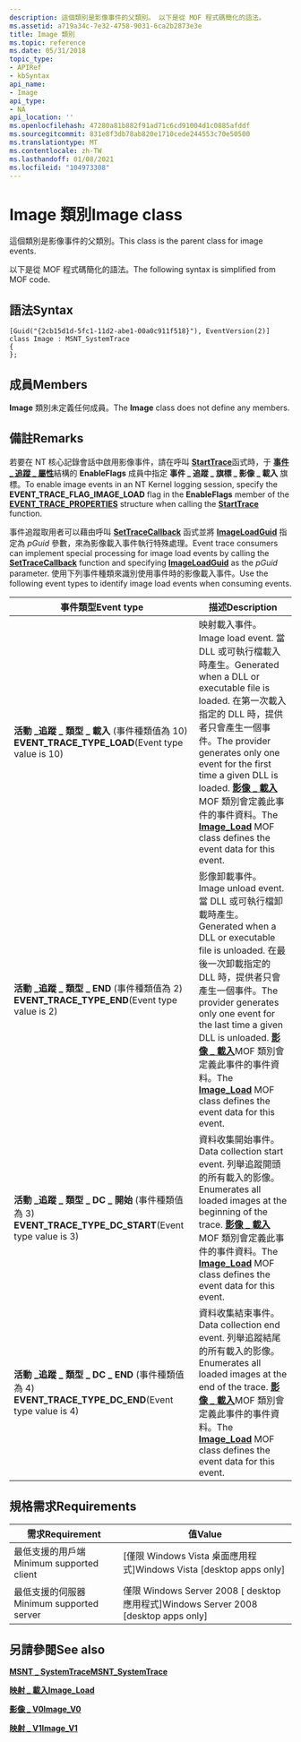 ```yaml
---
description: 這個類別是影像事件的父類別。 以下是從 MOF 程式碼簡化的語法。
ms.assetid: a719a34c-7e32-4758-9031-6ca2b2873e3e
title: Image 類別
ms.topic: reference
ms.date: 05/31/2018
topic_type:
- APIRef
- kbSyntax
api_name:
- Image
api_type:
- NA
api_location: ''
ms.openlocfilehash: 47280a81b882f91ad71c6cd91004d1c0885afddf
ms.sourcegitcommit: 831e8f3db78ab820e1710cede244553c70e50500
ms.translationtype: MT
ms.contentlocale: zh-TW
ms.lasthandoff: 01/08/2021
ms.locfileid: "104973308"
---
```

# <a name="image-class"></a><span data-ttu-id="efe30-104">Image 類別</span><span class="sxs-lookup"><span data-stu-id="efe30-104">Image class</span></span>

<span data-ttu-id="efe30-105">這個類別是影像事件的父類別。</span><span class="sxs-lookup"><span data-stu-id="efe30-105">This class is the parent class for image events.</span></span>

<span data-ttu-id="efe30-106">以下是從 MOF 程式碼簡化的語法。</span><span class="sxs-lookup"><span data-stu-id="efe30-106">The following syntax is simplified from MOF code.</span></span>

## <a name="syntax"></a><span data-ttu-id="efe30-107">語法</span><span class="sxs-lookup"><span data-stu-id="efe30-107">Syntax</span></span>

``` syntax
[Guid("{2cb15d1d-5fc1-11d2-abe1-00a0c911f518}"), EventVersion(2)]
class Image : MSNT_SystemTrace
{
};
```

## <a name="members"></a><span data-ttu-id="efe30-108">成員</span><span class="sxs-lookup"><span data-stu-id="efe30-108">Members</span></span>

<span data-ttu-id="efe30-109">**Image** 類別未定義任何成員。</span><span class="sxs-lookup"><span data-stu-id="efe30-109">The **Image** class does not define any members.</span></span>

## <a name="remarks"></a><span data-ttu-id="efe30-110">備註</span><span class="sxs-lookup"><span data-stu-id="efe30-110">Remarks</span></span>

<span data-ttu-id="efe30-111">若要在 NT 核心記錄會話中啟用影像事件，請在呼叫 [**StartTrace**](/windows/win32/api/evntrace/nf-evntrace-starttracea)函式時，于 [**事件 \_ 追蹤 \_ 屬性**](/windows/win32/api/evntrace/ns-evntrace-event_trace_properties)結構的 **EnableFlags** 成員中指定 **事件 \_ 追蹤 \_ 旗標 \_ 影像 \_ 載入** 旗標。</span><span class="sxs-lookup"><span data-stu-id="efe30-111">To enable image events in an NT Kernel logging session, specify the **EVENT\_TRACE\_FLAG\_IMAGE\_LOAD** flag in the **EnableFlags** member of the [**EVENT\_TRACE\_PROPERTIES**](/windows/win32/api/evntrace/ns-evntrace-event_trace_properties) structure when calling the [**StartTrace**](/windows/win32/api/evntrace/nf-evntrace-starttracea) function.</span></span>

<span data-ttu-id="efe30-112">事件追蹤取用者可以藉由呼叫 [**SetTraceCallback**](/windows/win32/api/evntrace/nf-evntrace-settracecallback) 函式並將 [**ImageLoadGuid**](nt-kernel-logger-constants.md) 指定為 *pGuid* 參數，來為影像載入事件執行特殊處理。</span><span class="sxs-lookup"><span data-stu-id="efe30-112">Event trace consumers can implement special processing for image load events by calling the [**SetTraceCallback**](/windows/win32/api/evntrace/nf-evntrace-settracecallback) function and specifying [**ImageLoadGuid**](nt-kernel-logger-constants.md) as the *pGuid* parameter.</span></span> <span data-ttu-id="efe30-113">使用下列事件種類來識別使用事件時的影像載入事件。</span><span class="sxs-lookup"><span data-stu-id="efe30-113">Use the following event types to identify image load events when consuming events.</span></span>



| <span data-ttu-id="efe30-114">事件類型</span><span class="sxs-lookup"><span data-stu-id="efe30-114">Event type</span></span>                                                          | <span data-ttu-id="efe30-115">描述</span><span class="sxs-lookup"><span data-stu-id="efe30-115">Description</span></span>                                                                                                                                                                                                                                      |
|---------------------------------------------------------------------|--------------------------------------------------------------------------------------------------------------------------------------------------------------------------------------------------------------------------------------------------|
| <span data-ttu-id="efe30-116">**活動 \_追蹤 \_ 類型 \_ 載入** (事件種類值為 10) </span><span class="sxs-lookup"><span data-stu-id="efe30-116">**EVENT\_TRACE\_TYPE\_LOAD**(Event type value is 10)</span></span><br/>     | <span data-ttu-id="efe30-117">映射載入事件。</span><span class="sxs-lookup"><span data-stu-id="efe30-117">Image load event.</span></span> <span data-ttu-id="efe30-118">當 DLL 或可執行檔載入時產生。</span><span class="sxs-lookup"><span data-stu-id="efe30-118">Generated when a DLL or executable file is loaded.</span></span> <span data-ttu-id="efe30-119">在第一次載入指定的 DLL 時，提供者只會產生一個事件。</span><span class="sxs-lookup"><span data-stu-id="efe30-119">The provider generates only one event for the first time a given DLL is loaded.</span></span> <span data-ttu-id="efe30-120">[**影像 \_ 載入**](image-load.md)MOF 類別會定義此事件的事件資料。</span><span class="sxs-lookup"><span data-stu-id="efe30-120">The [**Image\_Load**](image-load.md) MOF class defines the event data for this event.</span></span>      |
| <span data-ttu-id="efe30-121">**活動 \_追蹤 \_ 類型 \_ END** (事件種類值為 2) </span><span class="sxs-lookup"><span data-stu-id="efe30-121">**EVENT\_TRACE\_TYPE\_END**(Event type value is 2)</span></span><br/>       | <span data-ttu-id="efe30-122">影像卸載事件。</span><span class="sxs-lookup"><span data-stu-id="efe30-122">Image unload event.</span></span> <span data-ttu-id="efe30-123">當 DLL 或可執行檔卸載時產生。</span><span class="sxs-lookup"><span data-stu-id="efe30-123">Generated when a DLL or executable file is unloaded.</span></span> <span data-ttu-id="efe30-124">在最後一次卸載指定的 DLL 時，提供者只會產生一個事件。</span><span class="sxs-lookup"><span data-stu-id="efe30-124">The provider generates only one event for the last time a given DLL is unloaded.</span></span> <span data-ttu-id="efe30-125">[**影像 \_ 載入**](image-load.md)MOF 類別會定義此事件的事件資料。</span><span class="sxs-lookup"><span data-stu-id="efe30-125">The [**Image\_Load**](image-load.md) MOF class defines the event data for this event.</span></span> |
| <span data-ttu-id="efe30-126">**活動 \_追蹤 \_ 類型 \_ DC \_ 開始** (事件種類值為 3) </span><span class="sxs-lookup"><span data-stu-id="efe30-126">**EVENT\_TRACE\_TYPE\_DC\_START**(Event type value is 3)</span></span><br/> | <span data-ttu-id="efe30-127">資料收集開始事件。</span><span class="sxs-lookup"><span data-stu-id="efe30-127">Data collection start event.</span></span> <span data-ttu-id="efe30-128">列舉追蹤開頭的所有載入的影像。</span><span class="sxs-lookup"><span data-stu-id="efe30-128">Enumerates all loaded images at the beginning of the trace.</span></span> <span data-ttu-id="efe30-129">[**影像 \_ 載入**](image-load.md)MOF 類別會定義此事件的事件資料。</span><span class="sxs-lookup"><span data-stu-id="efe30-129">The [**Image\_Load**](image-load.md) MOF class defines the event data for this event.</span></span>                                                                  |
| <span data-ttu-id="efe30-130">**活動 \_追蹤 \_ 類型 \_ DC \_ END** (事件種類值為 4) </span><span class="sxs-lookup"><span data-stu-id="efe30-130">**EVENT\_TRACE\_TYPE\_DC\_END**(Event type value is 4)</span></span><br/>   | <span data-ttu-id="efe30-131">資料收集結束事件。</span><span class="sxs-lookup"><span data-stu-id="efe30-131">Data collection end event.</span></span> <span data-ttu-id="efe30-132">列舉追蹤結尾的所有載入的影像。</span><span class="sxs-lookup"><span data-stu-id="efe30-132">Enumerates all loaded images at the end of the trace.</span></span> <span data-ttu-id="efe30-133">[**影像 \_ 載入**](image-load.md)MOF 類別會定義此事件的事件資料。</span><span class="sxs-lookup"><span data-stu-id="efe30-133">The [**Image\_Load**](image-load.md) MOF class defines the event data for this event.</span></span>                                                                          |



 

## <a name="requirements"></a><span data-ttu-id="efe30-134">規格需求</span><span class="sxs-lookup"><span data-stu-id="efe30-134">Requirements</span></span>



| <span data-ttu-id="efe30-135">需求</span><span class="sxs-lookup"><span data-stu-id="efe30-135">Requirement</span></span> | <span data-ttu-id="efe30-136">值</span><span class="sxs-lookup"><span data-stu-id="efe30-136">Value</span></span> |
|-------------------------------------|------------------------------------------------------|
| <span data-ttu-id="efe30-137">最低支援的用戶端</span><span class="sxs-lookup"><span data-stu-id="efe30-137">Minimum supported client</span></span><br/> | <span data-ttu-id="efe30-138">\[僅限 Windows Vista 桌面應用程式\]</span><span class="sxs-lookup"><span data-stu-id="efe30-138">Windows Vista \[desktop apps only\]</span></span><br/>       |
| <span data-ttu-id="efe30-139">最低支援的伺服器</span><span class="sxs-lookup"><span data-stu-id="efe30-139">Minimum supported server</span></span><br/> | <span data-ttu-id="efe30-140">僅限 Windows Server 2008 \[ desktop 應用程式\]</span><span class="sxs-lookup"><span data-stu-id="efe30-140">Windows Server 2008 \[desktop apps only\]</span></span><br/> |



## <a name="see-also"></a><span data-ttu-id="efe30-141">另請參閱</span><span class="sxs-lookup"><span data-stu-id="efe30-141">See also</span></span>

<dl> <dt>

[<span data-ttu-id="efe30-142">**MSNT \_ SystemTrace**</span><span class="sxs-lookup"><span data-stu-id="efe30-142">**MSNT\_SystemTrace**</span></span>](msnt-systemtrace.md)
</dt> <dt>

[<span data-ttu-id="efe30-143">**映射 \_ 載入**</span><span class="sxs-lookup"><span data-stu-id="efe30-143">**Image\_Load**</span></span>](image-load.md)
</dt> <dt>

[<span data-ttu-id="efe30-144">**影像 \_ V0**</span><span class="sxs-lookup"><span data-stu-id="efe30-144">**Image\_V0**</span></span>](image-v0.md)
</dt> <dt>

[<span data-ttu-id="efe30-145">**映射 \_ V1**</span><span class="sxs-lookup"><span data-stu-id="efe30-145">**Image\_V1**</span></span>](image-v1.md)
</dt> </dl>

 

 
